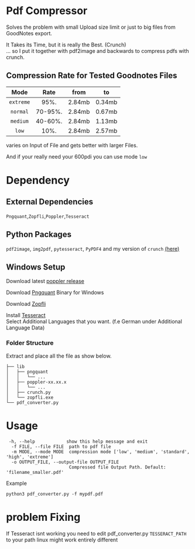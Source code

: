 
# Pdf Compressor
Solves the problem with small Upload size limit or just to big files from GoodNotes export.  

It Takes its Time, but it is really the Best. (Crunch)  
... so I put it together with pdf2image and backwards to compress pdfs with crunch.

## Compression Rate for Tested Goodnotes Files  

| Mode   | Rate |  from | to|
|:-------:|:----:|:----:|:--:|
|`extreme`| 95%. |2.84mb|0.34mb|
|`normal` | 70-95%.|2.84mb|0.67mb|
|`medium` | 40-60%.|2.84mb|1.13mb|
|`low`    | 10%.| 2.84mb|2.57mb|

varies on Input of File and gets better with larger Files.

And if your really need your 600pdi you can use mode `low`


# Dependency

## External Dependencies

`Pngquant`,`Zopfli`,`Poppler`,`Tesseract`

## Python Packages

`pdf2image`, `img2pdf`, `pytesseract`, `PyPDF4` and my version of `crunch` [(here)](./lib/crunch.py)

## Windows Setup

  Download latest [poppler release](https://github.com/oschwartz10612/poppler-windows/releases/)  

  Download [Pngquant](https://pngquant.org) Binary for Windows

  Download [Zopfli](https://drpleaserespect.github.io/posts/zopfli-and-zopflipng-windows-binaries/)

  Install [Tesseract](https://github.com/UB-Mannheim/tesseract/wiki)  
  Select Additional Languages that you want. (f.e German under Additional Language Data)  

### Folder Structure

Extract and place all the file as show below.

```
├── lib
│   ├── pngquant
│   │   └── ...
│   ├── poppler-xx.xx.x
│   │   └── ...
│   ├── crunch.py
│   └── zopfli.exe
└── pdf_converter.py
```


# Usage

```
 -h, --help            show this help message and exit
  -f FILE, --file FILE  path to pdf file
  -m MODE, --mode MODE  compression mode ['low', 'medium', 'standard', 'high', 'extreme']
  -o OUTPUT_FILE, --output-file OUTPUT_FILE
                        Compressed file Output Path. Default: 'filename_smaller.pdf'
```
 

Example 
```
python3 pdf_converter.py -f mypdf.pdf
```


# problem Fixing

If Tesseract isnt working you need to edit pdf_converter.py `TESSERACT_PATH` to your path
linux might work entirely different
